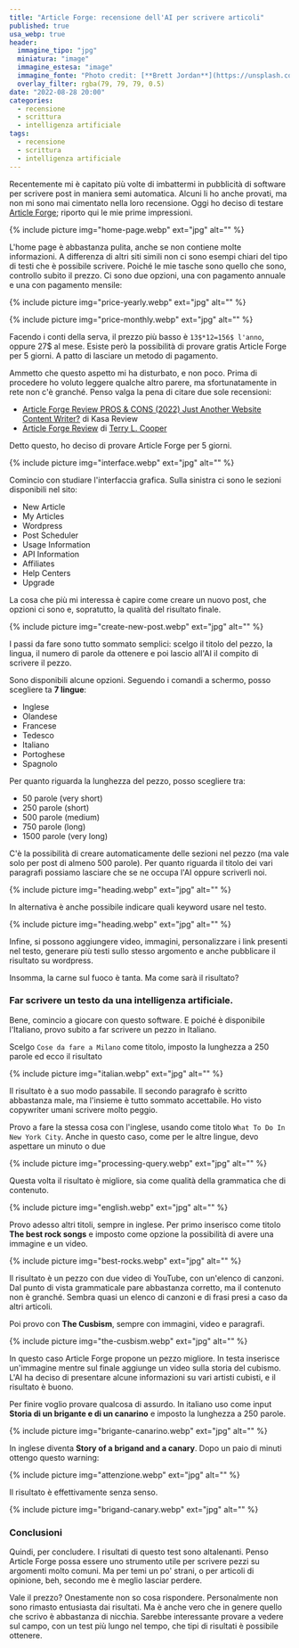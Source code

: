 ```yaml
---
title: "Article Forge: recensione dell'AI per scrivere articoli"
published: true
usa_webp: true
header:
  immagine_tipo: "jpg"
  miniatura: "image"
  immagine_estesa: "image"
  immagine_fonte: "Photo credit: [**Brett Jordan**](https://unsplash.com/@brett_jordan)"
  overlay_filter: rgba(79, 79, 79, 0.5)
date: "2022-08-28 20:00"
categories:
  - recensione
  - scrittura
  - intelligenza artificiale
tags:
  - recensione
  - scrittura
  - intelligenza artificiale
---
```


Recentemente mi è capitato più volte di imbattermi in pubblicità di software per scrivere post in maniera semi automatica. Alcuni li ho anche provati, ma non mi sono mai cimentato nella loro recensione. Oggi ho deciso di testare [Article Forge](https://www.articleforge.com/); riporto qui le mie prime impressioni.

{% include picture img="home-page.webp" ext="jpg" alt="" %}

L'home page è abbastanza pulita, anche se non contiene molte informazioni. A differenza di altri siti simili non ci sono esempi chiari del tipo di testi che è possibile scrivere. Poiché le mie tasche sono quello che sono, controllo subito il prezzo. Ci sono due opzioni, una con pagamento annuale e una con pagamento mensile:

{% include picture img="price-yearly.webp" ext="jpg" alt="" %}

{% include picture img="price-monthly.webp" ext="jpg" alt="" %}

Facendo i conti della serva, il prezzo più basso è `13$*12=156$ l'anno`, oppure 27$ al mese. Esiste però la possibilità di provare gratis Article Forge per 5 giorni. A patto di lasciare un metodo di pagamento.

Ammetto che questo aspetto mi ha disturbato, e non poco. Prima di procedere ho voluto leggere qualche altro parere, ma sfortunatamente in rete non c'è granché. Penso valga la pena di citare due sole recensioni:

- [Article Forge Review PROS & CONS (2022) Just Another Website Content Writer?](https://www.kasareviews.com/article-forge-review-website-content-writer/) di Kasa Review
- [Article Forge Review](https://tlcooper0001.medium.com/article-forge-review-966aa79f0755) di [Terry L. Cooper](https://tlcooper0001.medium.com/)

Detto questo, ho deciso di provare Article Forge per 5 giorni.

{% include picture img="interface.webp" ext="jpg" alt="" %}

Comincio con studiare l'interfaccia grafica. Sulla sinistra ci sono le sezioni disponibili nel sito:

- New Article
- My Articles
- Wordpress
- Post Scheduler
- Usage Information
- API Information
- Affiliates
- Help Centers
- Upgrade

La cosa che più mi interessa è capire come creare un nuovo post, che opzioni ci sono e, sopratutto, la qualità del risultato finale.

{% include picture img="create-new-post.webp" ext="jpg" alt="" %}

I passi da fare sono tutto sommato semplici: scelgo il titolo del pezzo, la lingua, il numero di parole da ottenere e poi lascio all'AI il compito di scrivere il pezzo.

Sono disponibili alcune opzioni. Seguendo i comandi a schermo, posso scegliere ta **7 lingue**:

- Inglese
- Olandese
- Francese
- Tedesco
- Italiano
- Portoghese
- Spagnolo

Per quanto riguarda la lunghezza del pezzo, posso scegliere tra:

- 50 parole (very short)
- 250 parole (short)
- 500 parole (medium)
- 750 parole (long)
- 1500 parole (very long)

C'è la possibilità di creare automaticamente delle sezioni nel pezzo (ma vale solo per post di almeno 500 parole). Per quanto riguarda il titolo dei vari paragrafi possiamo lasciare che se ne occupa l'AI oppure scriverli noi.

{% include picture img="heading.webp" ext="jpg" alt="" %}

In alternativa è anche possibile indicare quali keyword usare nel testo.

{% include picture img="heading.webp" ext="jpg" alt="" %}

Infine, si possono aggiungere video, immagini, personalizzare i link presenti nel testo, generare più testi sullo stesso argomento e anche pubblicare il risultato su wordpress.

Insomma, la carne sul fuoco è tanta. Ma come sarà il risultato?

### Far scrivere un testo da una intelligenza artificiale.

Bene, comincio a giocare con questo software. E poiché è disponibile l'Italiano, provo subito a far scrivere un pezzo in Italiano.

Scelgo `Cose da fare a Milano` come titolo, imposto la lunghezza a 250 parole ed ecco il risultato

{% include picture img="italian.webp" ext="jpg" alt="" %}

Il risultato è a suo modo passabile. Il secondo paragrafo è scritto abbastanza male, ma l'insieme è tutto sommato accettabile. Ho visto copywriter umani scrivere molto peggio.

Provo a fare la stessa cosa con l'inglese, usando come titolo `What To Do In New York City`. Anche in questo caso, come per le altre lingue, devo aspettare un minuto o due

{% include picture img="processing-query.webp" ext="jpg" alt="" %}

Questa volta il risultato è migliore, sia come qualità della grammatica che di contenuto.

{% include picture img="english.webp" ext="jpg" alt="" %}

Provo adesso altri titoli, sempre in inglese. Per primo inserisco come titolo **The best rock songs** e imposto come opzione la possibilità di avere una immagine e un video.

{% include picture img="best-rocks.webp" ext="jpg" alt="" %}

Il risultato è un pezzo con due video di YouTube, con un'elenco di canzoni. Dal punto di vista grammaticale pare abbastanza corretto, ma il contenuto non è granché. Sembra quasi un elenco di canzoni e di frasi presi a caso da altri articoli.

Poi provo con **The Cusbism**, sempre con immagini, video e paragrafi.

{% include picture img="the-cusbism.webp" ext="jpg" alt="" %}

In questo caso Article Forge propone un pezzo migliore. In testa inserisce un'immagine mentre sul finale aggiunge un video sulla storia del cubismo. L'AI ha deciso di presentare alcune informazioni su vari artisti cubisti, e il risultato è buono.

Per finire voglio provare qualcosa di assurdo. In italiano uso come input **Storia di un brigante e di un canarino** e imposto la lunghezza a 250 parole.

{% include picture img="brigante-canarino.webp" ext="jpg" alt="" %}

In inglese diventa **Story of a brigand and a canary**. Dopo un paio di minuti ottengo questo warning:

{% include picture img="attenzione.webp" ext="jpg" alt="" %}

Il risultato è effettivamente senza senso.

{% include picture img="brigand-canary.webp" ext="jpg" alt="" %}

### Conclusioni

Quindi, per concludere. I risultati di questo test sono altalenanti. Penso Article Forge possa essere uno strumento utile per scrivere pezzi su argomenti molto comuni. Ma per temi un po' strani, o per articoli di opinione, beh, secondo me è meglio lasciar perdere.

Vale il prezzo? Onestamente non so cosa rispondere. Personalmente non sono rimasto entusiasta dai risultati. Ma è anche vero che in genere quello che scrivo è abbastanza di nicchia. Sarebbe interessante provare a vedere sul campo, con un test più lungo nel tempo, che tipi di risultati è possibile ottenere.

